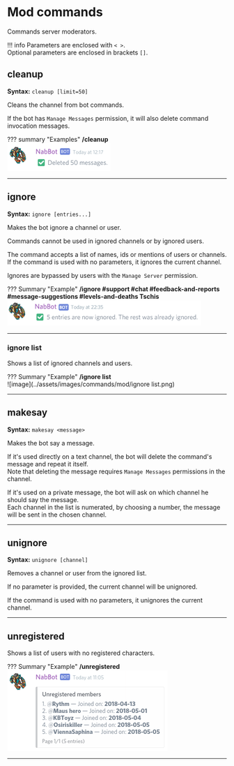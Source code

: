 # Mod commands

Commands server moderators.

!!! info
    Parameters are enclosed with `< >`.   
    Optional parameters are enclosed in brackets `[]`.
    
## cleanup
**Syntax:** `cleanup [limit=50]`

Cleans the channel from bot commands.

If the bot has `Manage Messages` permission, it will also delete command invocation messages.

??? summary "Examples"
    **/cleanup**  
    ![image](../assets/images/commands/mod/cleanup.png)

----

## ignore
**Syntax:** `ignore [entries...]`

Makes the bot ignore a channel or user.

Commands cannot be used in ignored channels or by ignored users.

The command accepts a list of names, ids or mentions of users or channels.  
If the command is used with no parameters, it ignores the current channel.

Ignores are bypassed by users with the `Manage Server` permission.

??? Summary "Example"
    **/ignore #support #chat #feedback-and-reports #message-suggestions #levels-and-deaths Tschis**  
    ![image](../assets/images/commands/mod/ignore.png)

----

### ignore list
Shows a list of ignored channels and users.

??? Summary "Example"
    **/ignore list**  
    ![image](../assets/images/commands/mod/ignore list.png)

----

## makesay
**Syntax:** `makesay <message>`

Makes the bot say a message.
 
If it's used directly on a text channel, the bot will delete the command's message and repeat it itself.  
Note that deleting the message requires `Manage Messages` permissions in the channel.

If it's used on a private message, the bot will ask on which channel he should say the message.  
Each channel in the list is numerated, by choosing a number, the message will be sent in the chosen channel.

----

## unignore
**Syntax:** `unignore [channel]`

Removes a channel or user from the ignored list.

If no parameter is provided, the current channel will be unignored.

If the command is used with no parameters, it unignores the current channel.

----

## unregistered
Shows a list of users with no registered characters.

??? Summary "Example"
    **/unregistered**  
    ![image](../assets/images/commands/mod/unregistered.png)

----
